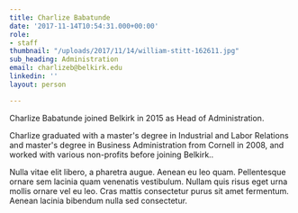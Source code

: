 ```yaml
---
title: Charlize Babatunde
date: '2017-11-14T10:54:31.000+00:00'
role:
- staff
thumbnail: "/uploads/2017/11/14/william-stitt-162611.jpg"
sub_heading: Administration
email: charlizeb@belkirk.edu
linkedin: ''
layout: person

---
```

Charlize Babatunde joined Belkirk in 2015 as Head of Administration.

Charlize graduated with a master's degree in Industrial and Labor Relations and master's degree in Business Administration from Cornell in 2008, and worked with various non-profits before joining Belkirk..

Nulla vitae elit libero, a pharetra augue. Aenean eu leo quam. Pellentesque ornare sem lacinia quam venenatis vestibulum. Nullam quis risus eget urna mollis ornare vel eu leo. Cras mattis consectetur purus sit amet fermentum. Aenean lacinia bibendum nulla sed consectetur.